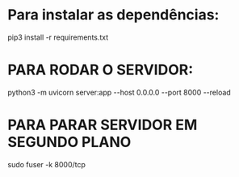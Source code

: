 # Para instalar as dependências: 
pip3 install -r requirements.txt

# PARA RODAR O SERVIDOR:
python3 -m uvicorn server:app --host 0.0.0.0 --port 8000 --reload

# PARA PARAR SERVIDOR EM SEGUNDO PLANO
sudo fuser -k 8000/tcp
